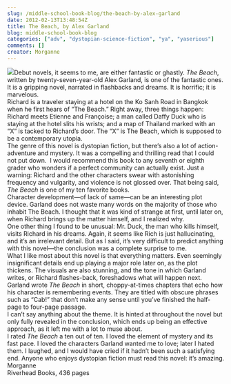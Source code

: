 ```yaml
---
slug: /middle-school-book-blog/the-beach-by-alex-garland
date: 2012-02-13T13:48:54Z
title: The Beach, by Alex Garland
blog: middle-school-book-blog
categories: ["adv", "dystopian-science-fiction", "ya", "yaserious"]
comments: []
creator: Morganne
---
```


<img src="https://res.cloudinary.com/center-for-teaching-learning/image/upload/v1637542547/Garland.jpg.jpg"/>Debut novels, it seems to me, are either fantastic or ghastly. <em>The Beach</em>, written by twenty-seven-year-old Alex Garland, is one of the fantastic ones. It is a gripping novel, narrated in flashbacks and dreams. It is horrific; it is marvelous.<br />Richard is a traveler staying at a hotel on the Ko Sanh Road in Bangkok when he first hears of “The Beach.” Right away, three things happen: Richard meets Etienne and Françoise; a man called Daffy Duck who is staying at the hotel slits his wrists; and a map of Thailand marked with an “X” is tacked to Richard’s door. The “X” is The Beach, which is supposed to be a contemporary utopia.<br />The genre of this novel is dystopian fiction, but there’s also a lot of action-adventure and mystery. It was a compelling and thrilling read that I could not put down.  I would recommend this book to any seventh or eighth grader who wonders if a perfect community can actually exist. Just a warning: Richard and the other characters swear with astonishing frequency and vulgarity, and violence is not glossed over. That being said, <em>The Beach </em>is one of my ten favorite books.<br />Character development—of lack of same—can be an interesting plot device. Garland does not waste many words on the majority of those who inhabit The Beach. I thought that it was kind of strange at first, until later on, when Richard brings up the matter himself, and I realized why.<br />One other thing I found to be unusual: Mr. Duck, the man who kills himself, visits Richard in his dreams. Again, it seems like Rich is just hallucinating, and it’s an irrelevant detail. But as I said, it’s very difficult to predict anything with this novel—the conclusion was a complete surprise to me.<br />What I like most about this novel is that everything matters. Even seemingly insignificant details end up playing a major role later on, as the plot thickens. The visuals are also stunning, and the tone in which Garland writes, or Richard flashes-back, foreshadows what will happen next.<br />Garland wrote <em>The Beach </em>in short, choppy-at-times chapters that echo how his character is remembering events. They are titled with obscure phrases such as “Cab!” that don’t make any sense until you’ve finished the half-page to four-page passage.<br />I can’t say anything about the theme. It is hinted at throughout the novel but only fully revealed in the conclusion, which ends up being an effective approach, as it left me with a lot to muse about.<br />I rated <em>The Beach </em>a ten out of ten. I loved the element of mystery and its fast pace. I loved the characters Garland wanted me to love; later I hated them. I laughed, and I would have cried if it hadn’t been such a satisfying end. Anyone who enjoys dystopian fiction must read this novel: it’s amazing.<br />
Morganne<br />Riverhead Books, 436 pages<br />
